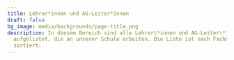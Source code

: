 ```yaml
---
title: Lehrer*innen und AG-Leiter*innen
draft: false
bg_image: media/backgrounds/page-title.png
description: In diesem Bereich sind alle Lehrer\*innen und AG-Leiter\*innen
  aufgelistet, die an unserer Schule arbeiten. Die Liste ist nach Fachbereichen
  sortiert.
---
```

